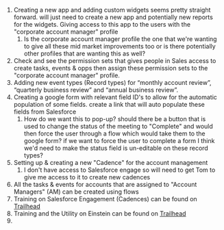 1. Creating a new app and adding custom widgets seems pretty straight forward. will just need to create a new app and potentially new reports for the widgets. Giving access to this app to the users with the "corporate account manager" profile
	1. Is the corporate account manager profile the one that we're wanting to give all these mid market improvements too or is there potentially other profiles that are wanting this as well?
2. Check and see the permission sets that gives people in Sales access to create tasks, events & opps then assign these permission sets to the "corporate account manager" profile. 
3. Adding new event types (Record types) for “monthly account review”, “quarterly business review” and “annual business review”.
4. Creating a google form with relevant field ID's to allow for the automatic population of some fields. create a link that will auto populate these fields from Salesforce
	1. How do we want this to pop-up? should there be a button that is used to change the status of the meeting to "Complete" and would then force the user through a flow which would take them to the google form? if we want to force the user to complete a form I think we'd need to make the status field is un-editable on these record types? 
5. Setting up & creating a new "Cadence" for the account management
	1. I don't have access to Salesforce engage so will need to get Tom to give me access to it to create new cadences
6. All the tasks & events for accounts that are assigned to "Account Managers" (AM) can be created using flows
7. Training on Salesforce Engagement (Cadences) can be found on [Trailhead](https://trailhead.salesforce.com/content/learn/modules/high-velocity-sales) 
8. Training and the Utility on Einstein can be found on [Trailhead](https://trailhead.salesforce.com/content/learn/modules/get_smart_einstein_feat)
9.  